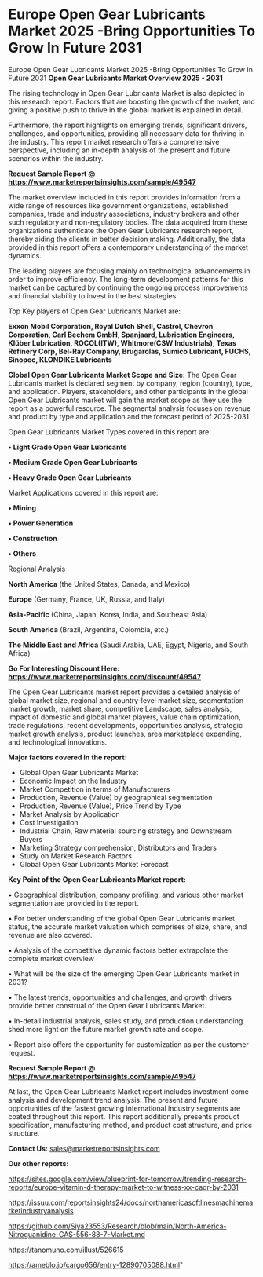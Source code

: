 # Europe Open Gear Lubricants Market 2025 -Bring Opportunities To Grow In Future 2031
 Europe Open Gear Lubricants Market 2025 -Bring Opportunities To Grow In Future 2031
<Strong> Open Gear Lubricants Market Overview 2025 - 2031</strong>

The rising technology in Open Gear Lubricants Market is also depicted in this research report. Factors that are boosting the growth of the market, and giving a positive push to thrive in the global market is explained in detail.

Furthermore, the report highlights on emerging trends, significant drivers, challenges, and opportunities, providing all necessary data for thriving in the industry. This report market research offers a comprehensive perspective, including an in-depth analysis of the present and future scenarios within the industry.

<strong>Request Sample Report @ <a href=https://www.marketreportsinsights.com/sample/49547>https://www.marketreportsinsights.com/sample/49547</a></strong>

The market overview included in this report provides information from a wide range of resources like government organizations, established companies, trade and industry associations, industry brokers and other such regulatory and non-regulatory bodies. The data acquired from these organizations authenticate the Open Gear Lubricants research report, thereby aiding the clients in better decision making. Additionally, the data provided in this report offers a contemporary understanding of the market dynamics.

The leading players are focusing mainly on technological advancements in order to improve efficiency. The long-term development patterns for this market can be captured by continuing the ongoing process improvements and financial stability to invest in the best strategies.

Top Key players of Open Gear Lubricants Market are:

<strong>Exxon Mobil Corporation, Royal Dutch Shell, Castrol, Chevron Corporation, Carl Bechem GmbH, Spanjaard, Lubrication Engineers, Klüber Lubrication, ROCOL(ITW), Whitmore(CSW Industrials), Texas Refinery Corp, Bel-Ray Company, Brugarolas, Sumico Lubricant, FUCHS, Sinopec, KLONDIKE Lubricants</strong>

<strong><b>Global Open Gear Lubricants Market Scope and Size:</b></strong>
The Open Gear Lubricants market is declared segment by company, region (country), type, and application. Players, stakeholders, and other participants in the global Open Gear Lubricants market will gain the market scope as they use the report as a powerful resource. The segmental analysis focuses on revenue and product by type and application and the forecast period of 2025-2031.

Open Gear Lubricants Market Types covered in this report are:

<strong>•  Light Grade Open Gear Lubricants

•  Medium Grade Open Gear Lubricants

•  Heavy Grade Open Gear Lubricants</strong>

Market Applications covered in this report are:

<strong>•  Mining

•  Power Generation

•  Construction

•  Others</strong> 

Regional Analysis

<strong>North America</strong> (the United States, Canada, and Mexico)

<strong>Europe</strong> (Germany, France, UK, Russia, and Italy)

<strong>Asia-Pacific</strong> (China, Japan, Korea, India, and Southeast Asia)

<strong>South America</strong> (Brazil, Argentina, Colombia, etc.)

<strong>The Middle East and Africa</strong> (Saudi Arabia, UAE, Egypt, Nigeria, and South Africa)

<strong>Go For Interesting Discount Here: <a href=https://www.marketreportsinsights.com/discount/49547>https://www.marketreportsinsights.com/discount/49547</a></strong>

The Open Gear Lubricants market report provides a detailed analysis of global market size, regional and country-level market size, segmentation market growth, market share, competitive Landscape, sales analysis, impact of domestic and global market players, value chain optimization, trade regulations, recent developments, opportunities analysis, strategic market growth analysis, product launches, area marketplace expanding, and technological innovations.

<strong><b>Major factors covered in the report:</b></strong>
<ul>
  <li>Global Open Gear Lubricants Market </li>
  <li>Economic Impact on the Industry</li>
  <li>Market Competition in terms of Manufacturers</li>
  <li>Production, Revenue (Value) by geographical segmentation</li>
  <li>Production, Revenue (Value), Price Trend by Type</li>
  <li>Market Analysis by Application</li>
  <li>Cost Investigation</li>
  <li>Industrial Chain, Raw material sourcing strategy and Downstream Buyers</li>
  <li>Marketing Strategy comprehension, Distributors and Traders</li>
  <li>Study on Market Research Factors</li>
  <li>Global Open Gear Lubricants Market Forecast</li>
</ul>

<strong><b>Key Point of the Open Gear Lubricants Market report:</b></strong>

• Geographical distribution, company profiling, and various other market segmentation are provided in the report.

• For better understanding of the global Open Gear Lubricants market status, the accurate market valuation which comprises of size, share, and revenue are also covered.

• Analysis of the competitive dynamic factors better extrapolate the complete market overview

• What will be the size of the emerging Open Gear Lubricants market in 2031?

• The latest trends, opportunities and challenges, and growth drivers provide better construal of the Open Gear Lubricants Market.

• In-detail industrial analysis, sales study, and production understanding shed more light on the future market growth rate and scope.

• Report also offers the opportunity for customization as per the customer request.

<strong>Request Sample Report @ <a href=https://www.marketreportsinsights.com/sample/49547>https://www.marketreportsinsights.com/sample/49547</a></strong>

At last, the Open Gear Lubricants Market report includes investment come analysis and development trend analysis. The present and future opportunities of the fastest growing international industry segments are coated throughout this report. This report additionally presents product specification, manufacturing method, and product cost structure, and price structure.

<strong>Contact Us:</strong>
sales@marketreportsinsights.com

<strong>Our other reports:</strong>

<a href=https://sites.google.com/view/blueprint-for-tomorrow/trending-research-reports/europe-vitamin-d-therapy-market-to-witness-xx-cagr-by-2031>https://sites.google.com/view/blueprint-for-tomorrow/trending-research-reports/europe-vitamin-d-therapy-market-to-witness-xx-cagr-by-2031</a>

<a href=https://issuu.com/reportsinsights24/docs/northamericasoftlinesmachinemarketindustryanalysis>https://issuu.com/reportsinsights24/docs/northamericasoftlinesmachinemarketindustryanalysis</a>

<a href=https://github.com/Siya23553/Research/blob/main/North-America-Nitroguanidine-CAS-556-88-7-Market.md>https://github.com/Siya23553/Research/blob/main/North-America-Nitroguanidine-CAS-556-88-7-Market.md</a>

<a href=https://tanomuno.com/illust/526615>https://tanomuno.com/illust/526615</a>

<a href=https://ameblo.jp/cargo656/entry-12890705088.html>https://ameblo.jp/cargo656/entry-12890705088.html</a>"
